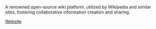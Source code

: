 A renowned open-source wiki platform, utilized by Wikipedia and similar sites,
fostering collaborative information creation and sharing.

[Website](https://www.mediawiki.org)
